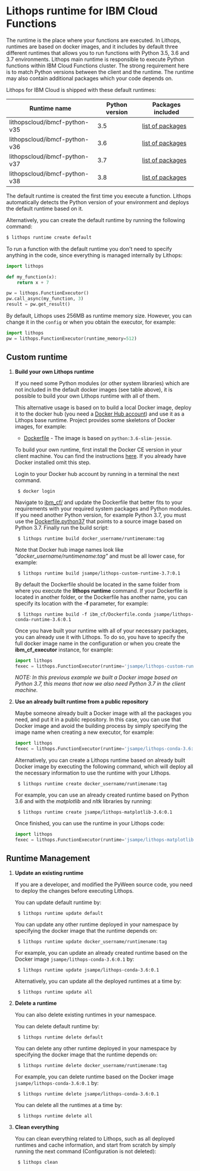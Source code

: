 # Lithops runtime for IBM Cloud Functions

The runtime is the place where your functions are executed. In Lithops, runtimes are based on docker images, and it includes by default three different runtimes that allows you to run functions with Python 3.5, 3.6 and 3.7 environments. Lithops main runtime is responsible to execute Python functions within IBM Cloud Functions cluster. The strong requirement here is to match Python versions between the client and the runtime. The runtime may also contain additional packages which your code depends on.

Lithops for IBM Cloud is shipped with these default runtimes:

| Runtime name | Python version | Packages included |
| ----| ----| ---- |
| lithopscloud/ibmcf-python-v35 | 3.5 | [list of packages](requirements.txt) |
| lithopscloud/ibmcf-python-v36 | 3.6 | [list of packages](requirements.txt) |
| lithopscloud/ibmcf-python-v37 | 3.7 | [list of packages](requirements.txt) |
| lithopscloud/ibmcf-python-v38 | 3.8 | [list of packages](requirements.txt) |

The default runtime is created the first time you execute a function. Lithops automatically detects the Python version of your environment and deploys the default runtime based on it.

Alternatively, you can create the default runtime by running the following command:

```bash
$ lithops runtime create default
```

To run a function with the default runtime you don't need to specify anything in the code, since everything is managed internally by Lithops:

```python
import lithops

def my_function(x):
    return x + 7

pw = lithops.FunctionExecutor()
pw.call_async(my_function, 3)
result = pw.get_result()
```

By default, Lithops uses 256MB as runtime memory size. However, you can change it in the `config` or when you obtain the executor, for example:

```python
import lithops
pw = lithops.FunctionExecutor(runtime_memory=512)
```

## Custom runtime

1. **Build your own Lithops runtime**

    If you need some Python modules (or other system libraries) which are not included in the default docker images (see table above), it is possible to build your own Lithops runtime with all of them.

    This alternative usage is based on to build a local Docker image, deploy it to the docker hub (you need a [Docker Hub account](https://hub.docker.com)) and use it as a Lithops base runtime.
    Project provides some skeletons of Docker images, for example:

    * [Dockerfile](ibm_cf/Dockerfile) - The image is based on `python:3.6-slim-jessie`. 

    To build your own runtime, first install the Docker CE version in your client machine. You can find the instructions [here](https://docs.docker.com/get-docker/). If you already have Docker installed omit this step.

    Login to your Docker hub account by running in a terminal the next command.

        $ docker login

    Navigate to [ibm_cf/](imb_cf/) and update the Dockerfile that better fits to your requirements with your required system packages and Python modules.
    If you need another Python version, for example Python 3.7, you must use the [Dockerfile.python37](ibm_cf/Dockerfile.python37) that
    points to a source image based on Python 3.7. Finally run the build script:

        $ lithops runtime build docker_username/runtimename:tag

    Note that Docker hub image names look like *"docker_username/runtimename:tag"* and must be all lower case, for example:

        $ lithops runtime build jsampe/lithops-custom-runtime-3.7:0.1

    By default the Dockerfile should be located in the same folder from where you execute the **lithops runtime** command. If your Dockerfile is located in another folder, or the Dockerfile has another name, you can specify its location with the **-f** parameter, for example:

        $ lithops runtime build -f ibm_cf/Dockerfile.conda jsampe/lithops-conda-runtime-3.6:0.1

    Once you have built your runtime with all of your necessary packages, you can already use it with Lithops.
    To do so, you have to specify the full docker image name in the configuration or when you create the **ibm_cf_executor** instance, for example:

    ```python
    import lithops
    fexec = lithops.FunctionExecutor(runtime='jsampe/lithops-custom-runtime-3.7:0.1')
    ```

    *NOTE: In this previous example we built a Docker image based on Python 3.7, this means that now we also need Python 3.7 in the client machine.*

2. **Use an already built runtime from a public repository**

    Maybe someone already built a Docker image with all the packages you need, and put it in a public repository.
    In this case, you can use that Docker image and avoid the building process by simply specifying the image name when creating a new executor, for example:

    ```python
    import lithops
    fexec = lithops.FunctionExecutor(runtime='jsampe/lithops-conda-3.6:0.1')
    ```

    Alternatively, you can create a Lithops runtime based on already built Docker image by executing the following command, which will deploy all the necessary information to use the runtime with your Lithops.

        $ lithops runtime create docker_username/runtimename:tag

    For example, you can use an already created runtime based on Python 3.6 and with the *matplotlib* and *nltk* libraries by running:

        $ lithops runtime create jsampe/lithops-matplotlib-3.6:0.1

    Once finished, you can use the runtime in your Lithops code:

    ```python
    import lithops
    fexec = lithops.FunctionExecutor(runtime='jsampe/lithops-matplotlib:3.6:0.1')
    ```

## Runtime Management

1. **Update an existing runtime**

    If you are a developer, and modified the PyWeen source code, you need to deploy the changes before executing Lithops.

    You can update default runtime by:

        $ lithops runtime update default

    You can update any other runtime deployed in your namespace by specifying the docker image that the runtime depends on:

        $ lithops runtime update docker_username/runtimename:tag

    For example, you can update an already created runtime based on the Docker image `jsampe/lithops-conda-3.6:0.1` by:

        $ lithops runtime update jsampe/lithops-conda-3.6:0.1

    Alternatively, you can update all the deployed runtimes at a time by:

        $ lithops runtime update all

2. **Delete a runtime**

    You can also delete existing runtimes in your namespace.

    You can delete default runtime by:

        $ lithops runtime delete default

    You can delete any other runtime deployed in your namespace by specifying the docker image that the runtime depends on:

        $ lithops runtime delete docker_username/runtimename:tag

    For example, you can delete runtime based on the Docker image `jsampe/lithops-conda-3.6:0.1` by:

        $ lithops runtime delete jsampe/lithops-conda-3.6:0.1

    You can delete all the runtimes at a time by:

        $ lithops runtime delete all

3. **Clean everything**

     You can clean everything related to Lithops, such as all deployed runtimes and cache information, and start from scratch by simply running the next command (Configuration is not deleted):

        $ lithops clean
